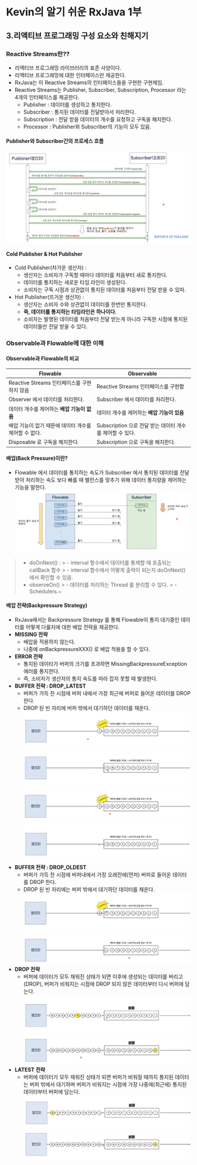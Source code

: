 # Kevin의 알기 쉬운 RxJava 1부
## 3.리액티브 프로그래밍 구성 요소와 친해지기

### Reactive Streams란??
- 리액티브 프로그래밍 라이브러리의 표준 사양이다.
- 리액티브 프로그래밍에 대한 인터페이스만 제공한다.
- RxJava는 이 Reactive Streams의 인터페이스들을 구현한 구현체임.
- Reactive Streams는 Publisher, Subscriber, Subscription, Processor 라는 4개의 인터페이스를 제공한다.
    - Publisher : 데이터를 생성하고 통지한다.
    - Subscriber : 통지된 데이터를 전달받아서 처리한다.
    - Subscription : 전달 받을 데이터의 개수를 요청하고 구독을 해지한다.
    - Processor : Publisher와 Subscriber의 기능이 모두 있음.

#### Publisher와 Subscriber간의 프로세스 흐름
![publisher_subscriber_process](../img/publisher_subscriber_process.png)

#### Cold Publisher & Hot Publisher 
- Cold Publisher(차가운 생산자) : 
    - 생산자는 소비자가 구독할 때마다 데이터를 처음부터 새로 통지한다.
    - 데이터를 통지하는 새로운 타임 라인이 생성된다.
    - 소비자는 구독 시점과 상관없이 통지된 데이터를 처음부터 전달 받을 수 있따.
- Hot Publisher(뜨거운 생산자) : 
    - 생산자는 소비자 수와 상관없이 데이터를 한번만 통지한다.
    - **즉, 데이터를 통지하는 타임라인은 하나이다.**
    - 소비자는 발행된 데이터를 처음부터 전달 받는게 아니라 구독한 시점에 통지된 데이터들만 전달 받을 수 있다.

### Observable과 Flowable에 대한 이해
#### Observable과 Flowable의 비교
| Flowable                        | Observable                              |
|---------------------------------|-----------------------------------------|
| Reactive Streams 인터페이스를 구현하지 않음 | Reactive Streams 인터페이스를 구현함             |
| Observer 에서 데이터를 처리한다.          | Subscriber 에서 데이터를 처리한다.                |
| 데이터 개수를 제어하는 **배압 기능이 없음**      | 데이터 개수를 제어하는 **배압 기능이 있음**              |
| 배압 기능이 없기 때문에 데이터 개수를 제어할 수 없다. | Subscription 으로 전달 받는 데이터 개수를 제어할 수 있다. |
| Disposable 로 구독을 해지한다.          | Subscription 으로 구독을 해지한다.               |

#### 배압(Back Pressure)이란?
- Flowable 에서 데이터를 통지하는 속도가 Subscriber 에서 통지된 데이터를 전달받아 처리하는 속도 보다 빠를 때 밸런스를 맞추기 위해 데이터 통지량을 제어하는 기능을 말한다.
  ![publisher_subscriber_process](../img/back_pressure.png)

> - doOnNext() :
    >   - interval 함수에서 데이터를 통제할 때 호출되는 callBack 함수
    >   - interval 함수에서 어떻게 출력이 되는지 doOnNext() 에서 확인할 수 있음.
> - observeOn()
    >   - 데이터를 처리하는 Thread 를 분리할 수 있다.
    >   - Schedulers.~

#### 배압 전략(Backpressure Strategy)
- RxJava에서는 Backpressure Strategy 를 통해 Flowable이 통지 대기중인 데이터를 어떻게 다룰지에 대한 배압 전략을 제공한다.
- **MISSING 전략**
  - 배압을 적용하지 않는다.
  - 나중에 onBackpressureXXX() 로 배압 적용을 할 수 있다.
- **ERROR 전략**
  - 통지된 데이타가 버퍼의 크기를 초과하면 MissingBackpressureException 에러를 통지한다.
  - 즉, 소비자가 생산자의 통지 속도를 따라 잡지 못할 때 발생한다.
- **BUFFER 전략 : DROP_LATEST**
  - 버퍼가 가득 찬 시점에 버퍼 내에서 가장 최근에 버퍼로 들어온 데이터를 DROP 한다.
  - DROP 된 빈 자리에 버퍼 밖에서 대기하던 데이터를 채운다.
![drop_latest_01](../img/drop_latest_01.png)
![drop_latest_02](../img/drop_latest_02.png)
![drop_latest_03](../img/drop_latest_03.png)
![drop_latest_04](../img/drop_latest_04.png)
- **BUFFER 전략 : DROP_OLDEST**
  - 버퍼가 가득 찬 시점에 버퍼내에서 가장 오래전에(먼저) 버퍼로 들어온 데이터를 DROP 한다. 
  - DROP 된 빈 자리에는 버퍼 밖에서 대기하던 데이터를 채운다.
![drop_oldest_01](../img/drop_oldest_01.png)
![drop_oldest_02](../img/drop_oldest_02.png)
- **DROP 전략**
  - 버퍼에 데이터가 모두 채워진 상태가 되면 이후에 생성되는 데이터를 버리고(DROP), 버퍼가 비워지는 시점에 DROP 되지 않은 데이터부터 다시 버퍼에 담는다.
![drop_01](../img/drop_01.png)
![drop_02](../img/drop_02.png)
- **LATEST 전략**
  - 버퍼에 데이터가 모두 채워진 상태가 되면 버퍼가 비워질 때까지 통지된 데이터는 버퍼 밖에서 대기하며 버퍼가 비워지는 시점에 가장 나중에(최근에) 통지된 데이터부터 버퍼에 담는다.
![latest_01](../img/latest_01.png)
![latest_02](../img/latest_02.png)
